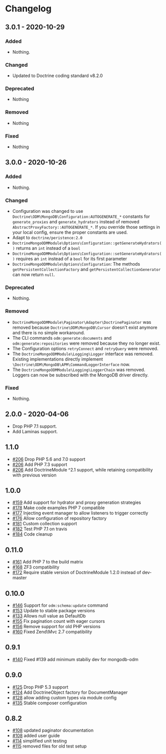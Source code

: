 # Changelog

## 3.0.1 - 2020-10-29

### Added

- Nothing.

### Changed

- Updated to Doctrine coding standard v8.2.0

### Deprecated

- Nothing

### Removed

- Nothing

### Fixed

- Nothing

## 3.0.0 - 2020-10-26

### Added

- Nothing.

### Changed

- Configuration was changed to use `Doctrine\ODM\MongoDB\Configuration:AUTOGENERATE_*` constants for `generate_proxies`
 and `generate_hydrators` instead of removed `AbstractProxyFactory::AUTOGENERATE_*`. If you override those settings in your local config, ensure the proper constants are used.
- Adapt to `doctrine/peristence:2.0`
- `DoctrineMongoODMModule\Options\Configuration::getGenerateHydrators()` returns an `int` instead of a `bool`
- `DoctrineMongoODMModule\Options\Configuration::setGenerateHydrators()` requires an `int` instead of a `bool` for its first parameter
- `DoctrineMongoODMModule\Options\Configuration`: The methods `getPersistentCollectionFactory` and `getPersistentCollectionGenerator` can now return `null`.

### Deprecated

- Nothing.

### Removed

- `DoctrineMongoODMModule\Paginator\Adapter\DoctrinePaginator` was removed because `Doctrine\ODM\MongoDB\Cursor` doesn't exist anymore and there is no simple workaround.
- The CLI commands `odm:generate:documents` and `odm:generate:repositories` were removed because they no longer exist.
- The Configuration options `retryConnect` and `retryQuery` were removed.
- The `DoctrineMongoODMModule\Logging\Logger` interface was removed. Existing implementations directly implement `\Doctrine\ODM\MongoDB\APM\CommandLoggerInterface` now.
- The `DoctrineMongoODMModule\Logging\LoggerChain` was removed. Loggers can now be subscribed with the MongoDB driver directly.

### Fixed

- Nothing.

## 2.0.0 - 2020-04-06

- Drop PHP 7.1 support.
- Add Laminas support.

## 1.1.0

- [#206](https://github.com/docrine/DoctrineMongoODMModule/pull/206) Drop PHP 5.6 and 7.0 support
- [#206](https://github.com/docrine/DoctrineMongoODMModule/pull/206) Add PHP 7.3 support
- [#206](https://github.com/docrine/DoctrineMongoODMModule/pull/206) Add DoctrineModule ^2.1 support, while retaining compatibility with previous version

## 1.0.0

- [#159](https://github.com/docrine/DoctrineMongoODMModule/pull/159) Add support for hydrator and proxy generation strategies
- [#178](https://github.com/docrine/DoctrineMongoODMModule/pull/178) Make code examples PHP 7 compatible
- [#177](https://github.com/docrine/DoctrineMongoODMModule/pull/177) Injecting event manager to allow listeners to trigger correctly
- [#176](https://github.com/docrine/DoctrineMongoODMModule/pull/176) Allow configuration of repository factory
- [#181](https://github.com/docrine/DoctrineMongoODMModule/pull/181) Custom collection support
- [#182](https://github.com/docrine/DoctrineMongoODMModule/pull/182) Test PHP 7.1 on travis
- [#184](https://github.com/docrine/DoctrineMongoODMModule/pull/184) Code cleanup

## 0.11.0

- [#161](https://github.com/docrine/DoctrineMongoODMModule/pull/161) Add PHP 7 to the build matrix
- [#168](https://github.com/docrine/DoctrineMongoODMModule/pull/168) ZF3 compatibility
- [#172](https://github.com/docrine/DoctrineMongoODMModule/pull/172) Require stable version of DoctrineModule 1.2.0 instead of dev-master

## 0.10.0

- [#146](https://github.com/doctrine/DoctrineMongoODMModule/pull/146) Support for `odm:schema:update` command
- [#153](https://github.com/doctrine/DoctrineMongoODMModule/pull/153) Update to stable package versions
- [#133](https://github.com/doctrine/DoctrineMongoODMModule/pull/133) Allows null value as DefaultDb
- [#155](https://github.com/doctrine/DoctrineMongoODMModule/pull/155) Fix pagination count with eager cursors
- [#156](https://github.com/doctrine/DoctrineMongoODMModule/pull/156) Remove support for old PHP versions
- [#160](https://github.com/doctrine/DoctrineMongoODMModule/pull/160) Fixed Zend\Mvc 2.7 compatibility

## 0.9.1
- [#140](https://github.com/doctrine/DoctrineMongoODMModule/pull/140) Fixed #139 add minimum stabiliy dev for mongodb-odm

## 0.9.0
- [#125](https://github.com/doctrine/DoctrineMongoODMModule/pull/125) Drop PHP 5.3 support
- [#124](https://github.com/doctrine/DoctrineMongoODMModule/pull/124) Add DoctrineObject factory for DocumentManager
- [#128](https://github.com/doctrine/DoctrineMongoODMModule/pull/128) allow adding custom types via module config
- [#135](https://github.com/doctrine/DoctrineMongoODMModule/pull/135) Stable composer configuration

## 0.8.2

- [#108](https://github.com/doctrine/DoctrineMongoODMModule/pull/108) updated paginator documentation
- [#108](https://github.com/doctrine/DoctrineMongoODMModule/pull/109) added user guide
- [#114](https://github.com/doctrine/DoctrineMongoODMModule/pull/114) simplified unit testing
- [#115](https://github.com/doctrine/DoctrineMongoODMModule/pull/115) removed files for old test setup
